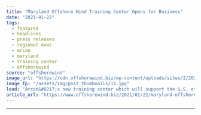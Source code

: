 ```yaml
---
title: "Maryland Offshore Wind Training Center Opens for Business"
date: "2021-01-22"
tags: 
  - featured
  - headlines
  - press releases
  - regional news
  - arcon
  - maryland
  - training center
  - offshorewind
source: "offshorewind"
image_url: "https://cdn.offshorewind.biz/wp-content/uploads/sites/2/2021/01/22145028/Maryland-Offshore-Wind-Training-Center-Open-for-Business.jpg"
image_fp: "/assets/img/post_thumbnails/11.jpg"
lead: "Arcon&#8217;s new training center which will support the U.S. offshore wind and onshore industries"
article_url: "https://www.offshorewind.biz/2021/01/22/maryland-offshore-wind-training-center-opens-for-business/"
---
```


---
